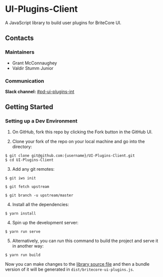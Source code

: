 # UI-Plugins-Client

A JavaScript library to build user plugins for BriteCore UI.


## Contacts

### Maintainers

- Grant McConnaughey
- Valdir Stumm Junior


### Communication

**Slack channel:** [#pd-ui-plugins-int](https://britecore.slack.com/messages/CJ2P5KJ22/)


## Getting Started

### Setting up a Dev Environment

1. On GitHub, fork this repo by clicking the Fork button in the GitHub UI.

2. Clone your fork of the repo on your local machine and go into the directory:

```
$ git clone git@github.com:{username}/UI-Plugins-Client.git
$ cd UI-Plugins-Client
```

3. Add any git remotes:

```
$ git iws init

$ git fetch upstream

$ git branch -u upstream/master
```

4. Install all the dependencies:

```
$ yarn install
```

4. Spin up the development server:

```
$ yarn run serve
```

5. Alternatively, you can run this command to build the project and serve it in another way:

```
$ yarn run build
```

Now you can make changes to the [library source file](./src/index.js) and then a bundle version of it will be generated in `dist/britecore-ui-plugins.js`.
